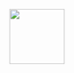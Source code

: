 <div id="header" align="center">
  <img src="https://media.giphy.com/media/3oEjHECc1GftirnHZm/giphy.gif" width="100"/>
</div>
